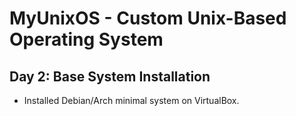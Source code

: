 # MyUnixOS - Custom Unix-Based Operating System
## Day 2: Base System Installation
- Installed Debian/Arch minimal system on VirtualBox.
